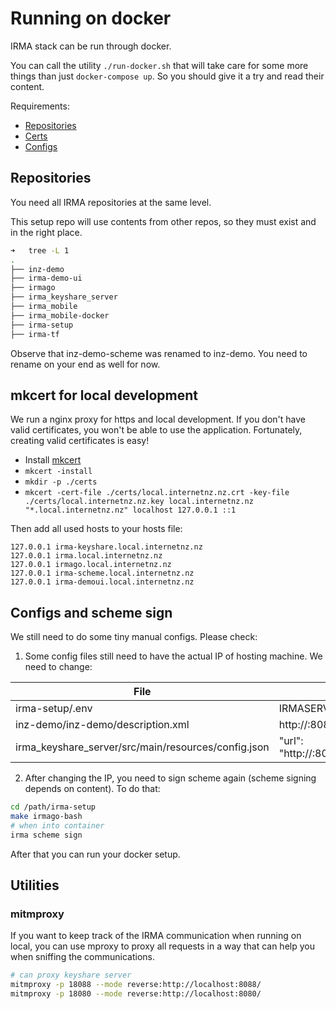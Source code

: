 # Running on docker

IRMA stack can be run through docker.

You can call the utility `./run-docker.sh` that will take care for some more things than just `docker-compose up`. So 
you should give it a try and read their content.

Requirements:

- [Repositories](#Repositories)
- [Certs](#mkcert-for-local-development)
- [Configs](#Configs-and-scheme-sign)

## Repositories

You need all IRMA repositories at the same level.

This setup repo will use contents from other repos, so they must exist and in the right place.

```bash
➜   tree -L 1
.
├── inz-demo
├── irma-demo-ui
├── irmago
├── irma_keyshare_server
├── irma_mobile
├── irma_mobile-docker
├── irma-setup
├── irma-tf
```

Observe that inz-demo-scheme was renamed to inz-demo. You need to rename on your end as well for now.

## mkcert for local development

We run a nginx proxy for https and local development. If you don't have valid certificates, you 
won't be able to use the application. Fortunately, creating valid certificates is easy!

* Install [mkcert](https://github.com/FiloSottile/mkcert)
* `mkcert -install`
* `mkdir -p ./certs`
* `mkcert -cert-file ./certs/local.internetnz.nz.crt -key-file ./certs/local.internetnz.nz.key local.internetnz.nz "*.local.internetnz.nz" localhost 127.0.0.1 ::1`

Then add all used hosts to your hosts file:

```
127.0.0.1 irma-keyshare.local.internetnz.nz
127.0.0.1 irma.local.internetnz.nz
127.0.0.1 irmago.local.internetnz.nz
127.0.0.1 irma-scheme.local.internetnz.nz
127.0.0.1 irma-demoui.local.internetnz.nz
```

## Configs and scheme sign

We still need to do some tiny manual configs. Please check:

1. Some config files still need to have the actual IP of hosting machine. We need to change:

|File   | Configuration  |
|----|-------------|
|irma-setup/.env                    | IRMASERVER_URL=<yourIP>:8088|
|inz-demo/inz-demo/description.xml  | <KeyshareServer>http://<yourIP>:8080/irma_keyshare_server/api/v1</KeyshareServer> |
|irma_keyshare_server/src/main/resources/config.json    | "url": "http://<yourIP>:8080/irma_keyshare_server/api/v1" |

2. After changing the IP, you need to sign scheme again (scheme signing depends on content). To do that:

```bash
cd /path/irma-setup
make irmago-bash
# when into container
irma scheme sign
```

After that you can run your docker setup.

## Utilities

### mitmproxy

If you want to keep track of the IRMA communication when running on local, you can use mproxy to proxy all requests 
in a way that can help you when sniffing the communications.

```bash
# can proxy keyshare server
mitmproxy -p 18088 --mode reverse:http://localhost:8088/
mitmproxy -p 18080 --mode reverse:http://localhost:8080/
```
